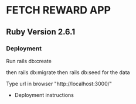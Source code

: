 # FETCH REWARD APP

## Ruby Version 2.6.1

### Deployment

Run rails db:create

then rails db:migrate
then rails db:seed for the data

Type url in browser "http://localhost:3000/"



* Deployment instructions


